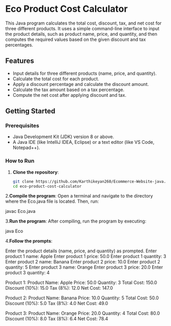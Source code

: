 # Eco Product Cost Calculator

This Java program calculates the total cost, discount, tax, and net cost for three different products. It uses a simple command-line interface to input the product details, such as product name, price, and quantity, and then computes the required values based on the given discount and tax percentages.

## Features

- Input details for three different products (name, price, and quantity).
- Calculate the total cost for each product.
- Apply a discount percentage and calculate the discount amount.
- Calculate the tax amount based on a tax percentage.
- Compute the net cost after applying discount and tax.

## Getting Started

### Prerequisites

- Java Development Kit (JDK) version 8 or above.
- A Java IDE (like IntelliJ IDEA, Eclipse) or a text editor (like VS Code, Notepad++).

### How to Run

1. **Clone the repository**:

   ```bash
   git clone https://github.com/Karthikeyan260/Ecommerce-Website-java.git
   cd eco-product-cost-calculator

2.**Compile the program**:
Open a terminal and navigate to the directory where the Eco.java file is located. Then, run:

javac Eco.java

3.**Run the program**:
After compiling, run the program by executing:

java Eco

4.**Follow the prompts**:

Enter the product details (name, price, and quantity) as prompted.
Enter product 1 name: Apple
Enter product 1 price: 50.0
Enter product 1 quantity: 3
Enter product 2 name: Banana
Enter product 2 price: 10.0
Enter product 2 quantity: 5
Enter product 3 name: Orange
Enter product 3 price: 20.0
Enter product 3 quantity: 4

Product 1:
Product Name: Apple
Price: 50.0
Quantity: 3
Total Cost: 150.0
Discount (10%): 15.0
Tax (8%): 12.0
Net Cost: 147.0

Product 2:
Product Name: Banana
Price: 10.0
Quantity: 5
Total Cost: 50.0
Discount (10%): 5.0
Tax (8%): 4.0
Net Cost: 49.0

Product 3:
Product Name: Orange
Price: 20.0
Quantity: 4
Total Cost: 80.0
Discount (10%): 8.0
Tax (8%): 6.4
Net Cost: 78.4
